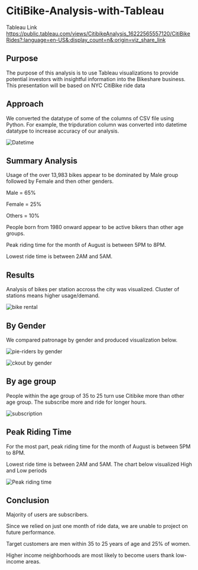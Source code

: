 # CitiBike-Analysis-with-Tableau


Tableau Link  https://public.tableau.com/views/CitibikeAnalysis_16222565557120/CitiBikeRides?:language=en-US&:display_count=n&:origin=viz_share_link


## Purpose


The purpose of this analysis is to use Tableau visualizations to provide potential investors with insightful information into the Bikeshare business. This presentation will be based on NYC CitiBike 
ride data

## Approach


We converted the datatype of some of the columns of CSV file using Python. For example, the tripduration column was converted into datetime datatype to increase accuracy of our analysis. 

![Datetime](https://user-images.githubusercontent.com/75961117/120230180-c67ebe80-c21c-11eb-920a-cd4806380010.PNG)



## Summary Analysis


Usage of the over 13,983 bikes appear to be dominated by Male group followed by Female and then other genders. 

Male = 65%

Female = 25%

Others = 10%

People born from 1980 onward appear to be active bikers than other age groups. 

Peak riding time for the month of August is between 5PM to 8PM.

Lowest ride time is between 2AM and 5AM.

## Results
Analysis of bikes per station accross the city was visualized. Cluster of stations means higher usage/demand. 

![bike rental](https://user-images.githubusercontent.com/75961117/120231142-c5e72780-c21e-11eb-86bb-193e8da46d3f.PNG)



## By Gender
We compared patronage by gender and produced visualization below. 

![pie-riders by gender](https://user-images.githubusercontent.com/75961117/120231493-83721a80-c21f-11eb-97e6-e78a330ef61e.PNG)


![ckout by gender](https://user-images.githubusercontent.com/75961117/120231663-d77cff00-c21f-11eb-9a17-5e9514e43a5a.PNG)



## By age group

People within the age group of 35 to 25 turn use Citibike more than other age group. The subscribe more and ride for longer hours.

![subscription](https://user-images.githubusercontent.com/75961117/120231827-3d698680-c220-11eb-92ba-5e9bbc095f4a.PNG)


## Peak Riding Time

For the most part, peak riding time for the month of August is between 5PM to 8PM.

Lowest ride time is between 2AM and 5AM. The chart below visualized High and Low periods


![Peak riding time](https://user-images.githubusercontent.com/75961117/120232525-b74e3f80-c221-11eb-9b49-571dcbf44ffc.PNG)


## Conclusion

Majority of users are subscribers.

Since we relied on just one month of ride data, we are unable to project on future performance. 

Target customers are men within 35 to 25 years of age and 25% of women. 

Higher income neighborhoods are most likely to become users thank low-income areas. 



